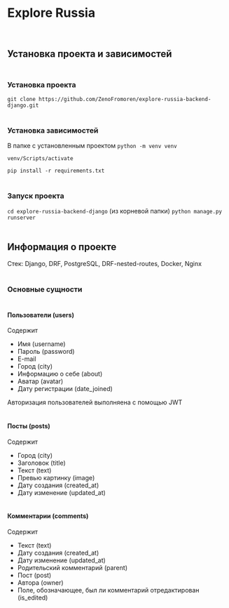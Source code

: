 # Explore Russia <br /><br />

## Установка проекта и зависимостей <br /><br />

### Установка проекта
```git clone https://github.com/ZenoFromoren/explore-russia-backend-django.git``` <br /><br />

### Установка зависимостей
В папке с установленным проектом
```python -m venv venv```

```venv/Scripts/activate```

```pip install -r requirements.txt``` <br /><br />

### Запуск проекта
```cd explore-russia-backend-django``` (из корневой папки)
```python manage.py runserver``` <br /><br />

## Информация о проекте
Стек: Django, DRF, PostgreSQL, DRF-nested-routes, Docker, Nginx <br /><br />

### Основные сущности <br /><br />

#### Пользователи (users)
Содержит
- Имя (username)
- Пароль (password)
- E-mail
- Город (city)
- Информацию о себе (about)
- Аватар (avatar)
- Дату регистрации (date_joined)

Авторизация пользователей выполняена с помощью JWT <br /><br />

#### Посты (posts)
Содержит
- Город (city)
- Заголовок (title)
- Текст (text)
- Превью картинку (image)
- Дату создания (created_at)
- Дату изменение (updated_at) <br /><br />

#### Комментарии (comments)
Содержит
- Текст (text)
- Дату создания (created_at)
- Дату изменение (updated_at)
- Родительский комментарий (parent)
- Пост (post)
- Автора (owner)
- Поле, обозначающее, был ли комментарий отредактирован (is_edited) <br /><br />

